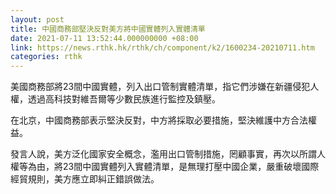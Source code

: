 ```yaml
---
layout: post
title: 中國商務部堅決反對美方將中國實體列入實體清單
date: 2021-07-11 13:52:44.000000000 +08:00
link: https://news.rthk.hk/rthk/ch/component/k2/1600234-20210711.htm
categories: rthk
---
```


美國商務部將23間中國實體，列入出口管制實體清單，指它們涉嫌在新疆侵犯人權，透過高科技對維吾爾等少數民族進行監控及鎮壓。

在北京，中國商務部表示堅決反對，中方將採取必要措施，堅決維護中方合法權益。 

發言人說，美方泛化國家安全概念，濫用出口管制措施，罔顧事實，再次以所謂人權等為由，將23間中國實體列入實體清單，是無理打壓中國企業，嚴重破壞國際經貿規則，美方應立即糾正錯誤做法。
